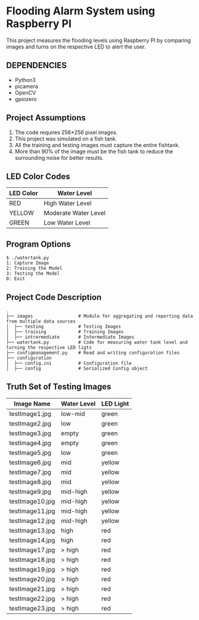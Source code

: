 # Flooding Alarm System using Raspberry PI
This project measures the flooding levels using Raspberry PI by comparing images and turns on the respective LED to alert the user.

## DEPENDENCIES
* Python3 
* picamera
* OpenCV
* gpiozero

## Project Assumptions
1. The code requires 256*256 pixel images.
2. This project was simulated on a fish tank.
3. All the training and testing images must capture the entire fishtank.
4. More than 90% of the image must be the fish tank to reduce the surrounding noise for better results. 

## LED Color Codes

LED Color| Water Level | 
---------|------------| 
RED      | High Water Level
YELLOW   | Moderate Water Level
GREEN    | Low Water Level

## Program Options
```
$ ./watertank.py 
1: Capture Image 
2: Training the Model 
3: Testing the Model
0: Exit

```

## Project Code Description 

```
.
├── images                 # Module for aggregating and reporting data from multiple data sources 
│  ├── testing             # Testing Images
│  ├── training            # Training Images
│  ├── intrermediate       # Intermediate Images
├── watertank.py           # Code for measuring water tank level and turning the respective LED ligts
├── configmanagement.py    # Read and writing configuration files
├── configuration
│  ├── config.ini          # Configuration file
│  ├── config              # Serialized Config object
```

## Truth Set of Testing Images

Image Name| Water Level | LED Light
---------|------------|--------------- 
 testImage1.jpg           |  low-mid      |  green
 testImage2.jpg           |  low          |  green
 testImage3.jpg           |  empty        |  green
 testImage4.jpg           |  empty        |  green
 testImage5.jpg           |  low          |  green
 testImage6.jpg           |  mid          |  yellow
 testImage7.jpg           |  mid          |  yellow 
 testImage8.jpg           |  mid          |  yellow
 testImage9.jpg           |  mid-high     |  yellow
 testImage10.jpg          |  mid-high     |  yellow
 testImage11.jpg          |  mid-high     |  yellow
 testImage12.jpg          |  mid-high     |  yellow
 testImage13.jpg          |  high         |  red
 testImage14.jpg          |  high         |  red
 testImage17.jpg          |  > high       |  red
 testImage18.jpg          |  > high       |  red
 testImage19.jpg          |  > high       |  red
 testImage20.jpg          |  > high       |  red
 testImage21.jpg          |  > high       |  red
 testImage22.jpg          |  > high       |  red
 testImage23.jpg          |  > high       |  red
